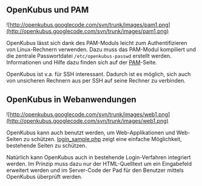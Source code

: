 ## OpenKubus und PAM ##

![http://openkubus.googlecode.com/svn/trunk/images/pam1.png](http://openkubus.googlecode.com/svn/trunk/images/pam1.png)

OpenKubus lässt sich dank des PAM-Moduls leicht zum Authentifizieren von Linux-Rechnern verwenden. Dazu muss das PAM-Modul kompiliert und die zentrale Passwortdatei `/etc/openkubus-passwd` erstellt werden. Informationen und Hilfe dazu finden sich auf der [PAM](PAM.md)-Seite.

OpenKubus ist v.a. für SSH interessant. Dadurch ist es möglich, sich auch von unsicheren Rechnern aus per SSH auf seine Rechner zu verbinden.


## OpenKubus in Webanwendungen ##

![http://openkubus.googlecode.com/svn/trunk/images/web1.png](http://openkubus.googlecode.com/svn/trunk/images/web1.png)

OpenKubus kann auch benutzt werden, um Web-Applikationen und Web-Seiten zu schützen. [login\_sample.php](http://code.google.com/p/openkubus/source/browse/trunk/software/libraries/PHP/login_sample.php) zeigt eine einfache Möglichkeit, bestehende Seiten zu schützen.

Natürlich kann OpenKubus auch in bestehende Login-Verfahren integriert werden. Im Prinzip muss dazu nur der HTML-Quelltext um ein Eingabefeld erweitert werden und im Server-Code der Pad für den Benutzer mittels OpenKubus überprüft werden.